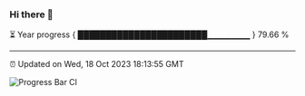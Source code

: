 ### Hi there 👋

⏳ Year progress { ███████████████████████▁▁▁▁▁▁▁ } 79.66 %

---

⏰ Updated on Wed, 18 Oct 2023 18:13:55 GMT

![Progress Bar CI](https://github.com/liununu/liununu/workflows/Progress%20Bar%20CI/badge.svg)
